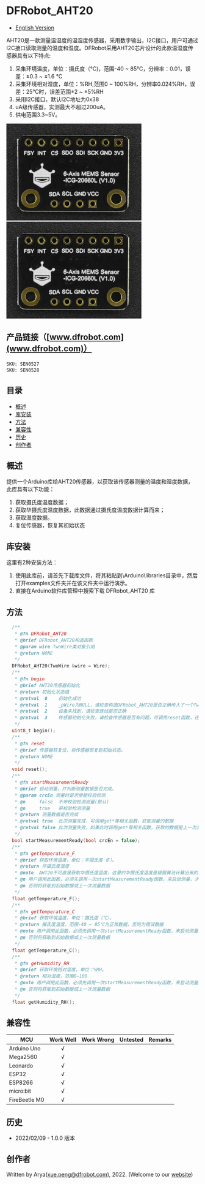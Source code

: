 # DFRobot_AHT20

* [English Version](./README.md)

AHT20是一款测量温湿度的温湿度传感器，采用数字输出，I2C接口，用户可通过I2C接口读取测量的温度和湿度。DFRobot采用AHT20芯片设计的此款温湿度传感器具有以下特点:
1. 采集环境温度，单位：摄氏度（℃)，范围-40 ~ 85℃，分辨率：0.01，误差：±0.3 ~ ±1.6 ℃
2. 采集环境相对湿度，单位：%RH,范围0 ~ 100%RH，分辨率0.024%RH，误差：25℃时，误差范围±2 ~ ±5%RH
3. 采用I2C接口，默认I2C地址为0x38
4. uA级传感器，实测最大不超过200uA。
5. 供电范围3.3~5V。

![产品效果图](./resources/images/SEN0527.png) ![产品效果图](./resources/images/SEN0528.png)


## 产品链接（[www.dfrobot.com](www.dfrobot.com)）
    SKU: SEN0527
    SKU: SEN0528
   
## 目录

* [概述](#概述)
* [库安装](#库安装)
* [方法](#方法)
* [兼容性](#兼容性)
* [历史](#历史)
* [创作者](#创作者)

## 概述

提供一个Arduino库给AHT20传感器，以获取该传感器测量的温度和湿度数据，此库具有以下功能：
1. 获取摄氏度温度数据；
2. 获取华摄氏度温度数据，此数据通过摄氏度温度数据计算而来；
3. 获取湿度数据。
4. 复位传感器，恢复其初始状态

## 库安装

这里有2种安装方法：
1. 使用此库前，请首先下载库文件，将其粘贴到\Arduino\libraries目录中，然后打开examples文件夹并在该文件夹中运行演示。
2. 直接在Arduino软件库管理中搜索下载 DFRobot_AHT20 库

## 方法

```C++
  /**
   * @fn DFRobot_AHT20
   * @brief DFRobot_AHT20构造函数
   * @param wire TwoWire类对象引用
   * @return NONE
   */
  DFRobot_AHT20(TwoWire &wire = Wire);
  /**
   * @fn begin
   * @brief AHT20传感器初始化
   * @return 初始化状态值
   * @retval  0    初始化成功
   * @retval  1    _pWire为NULL，请检查构造DFRobot_AHT20是否正确传入了一个TwoWire类对象引用
   * @retval  2    设备未找到，请检查连线是否正确
   * @retval  3    传感器初始化失败，请检查传感器是否有问题，可调用reset函数，还原传感器后，再重新初始化
   */
  uint8_t begin();
  /**
   * @fn reset
   * @brief 传感器软复位，将传感器恢复到初始状态。
   * @return NONE
   */
  void reset();
  /**
   * @fn startMeasurementReady
   * @brief 启动测量，并判断测量数据是否完成。
   * @param crcEn 测量时是否使能校验检测
   * @n     false  不带校验检测测量(默认)
   * @n     true   带校验检测测量
   * @return 测量数据是否完成
   * @retval true  此次测量完成，可调用get*等相关函数，获取测量的数据
   * @retval false 此次测量失败，如果此时调用get*等相关函数，获取的数据是上一次测量的数据，或初始值0
   */
  bool startMeasurementReady(bool crcEn = false);
  /**
   * @fn getTemperature_F
   * @brief 获取环境温度，单位：华摄氏度（F）。
   * @return 华摄氏度温度
   * @note  AHT20不可直接获取华摄氏度温度，这里的华摄氏度温度是根据算法计算出来的： F = C x 1.8 + 32
   * @n 用户调用此函数，必须先调用一次startMeasurementReady函数，来启动测量，才能获取到实时的测量数据，
   * @n 否则将获取到初始数据或上一次测量数据
   */
  float getTemperature_F();
  /**
   * @fn getTemperature_C
   * @brief 获取环境温度，单位：摄氏度（℃）。
   * @return 摄氏度温度，范围-40 ~ 85℃为正常数据，否则为错误数据
   * @note 用户调用此函数，必须先调用一次startMeasurementReady函数，来启动测量，才能获取到实时的测量数据，
   * @n 否则将获取到初始数据或上一次测量数据
   */
  float getTemperature_C();
  /**
   * @fn getHumidity_RH
   * @brief 获取环境相对湿度，单位：%RH。
   * @return 相对湿度，范围0~100
   * @note 用户调用此函数，必须先调用一次startMeasurementReady函数，来启动测量，才能获取到实时的测量数据，
   * @n 否则将获取到初始数据或上一次测量数据
   */
  float getHumidity_RH();
```

## 兼容性

MCU                |  Work Well    | Work Wrong   | Untested    | Remarks
------------------ | :----------: | :----------: | :---------: | -----
Arduino Uno        |       √       |              |             | 
Mega2560           |      √       |              |             | 
Leonardo           |      √       |              |             | 
ESP32              |      √       |              |             | 
ESP8266            |      √       |              |             | 
micro:bit          |      √       |              |             | 
FireBeetle M0      |      √       |              |             | 

## 历史

- 2022/02/09 - 1.0.0 版本

## 创作者

Written by Arya(xue.peng@dfrobot.com), 2022. (Welcome to our [website](https://www.dfrobot.com/))



